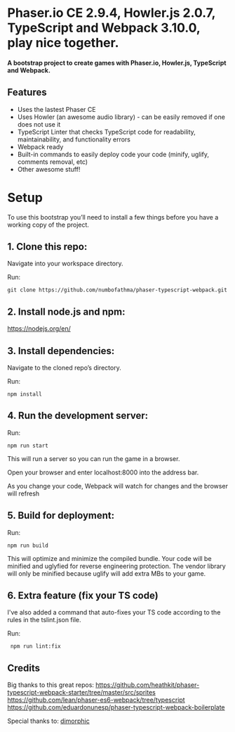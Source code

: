 # Phaser.io CE 2.9.4, Howler.js 2.0.7, TypeScript and Webpack 3.10.0, play nice together.
#### A bootstrap project to create games with Phaser.io, Howler.js, TypeScript and Webpack.

## Features
- Uses the lastest Phaser CE 
- Uses Howler (an awesome audio library) - can be easily removed if one does not use it
- TypeScript Linter that checks TypeScript code for readability, maintainability, and functionality errors
- Webpack ready
- Built-in commands to easily deploy code your code (minify, uglify, comments removal, etc)
- Other awesome stuff!

# Setup
To use this bootstrap you’ll need to install a few things before you have a working copy of the project.

## 1. Clone this repo:

Navigate into your workspace directory.

Run:

```git clone https://github.com/numbofathma/phaser-typescript-webpack.git```

## 2. Install node.js and npm:

https://nodejs.org/en/


## 3. Install dependencies:

Navigate to the cloned repo’s directory.

Run:

```npm install``` 

## 4. Run the development server:

Run:

```npm run start```

This will run a server so you can run the game in a browser.

Open your browser and enter localhost:8000 into the address bar.

As you change your code, Webpack will watch for changes and the browser will refresh


## 5. Build for deployment:

Run:

```npm run build```

This will optimize and minimize the compiled bundle. Your code will be minified and uglyfied for reverse engineering protection.
The vendor library will only be minified because uglify will add extra MBs to your game.


## 6. Extra feature (fix your TS code)
I've also added a command that auto-fixes your TS code according to the rules in the tslint.json file.

Run:

``` npm run lint:fix```

## Credits
Big thanks to this great repos:
https://github.com/heathkit/phaser-typescript-webpack-starter/tree/master/src/sprites
https://github.com/lean/phaser-es6-webpack/tree/typescript
https://github.com/eduardonunesp/phaser-typescript-webpack-boilerplate

Special thanks to:
<a href="https://github.com/dimorphic/" target="_blank" title="dimorphic's Profile">dimorphic</a> 
